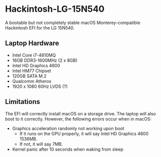 # Hackintosh-LG-15N540
A bootable but not completely stable macOS Monterey-compatible Hackintosh EFI for the LG 15N540.

## Laptop Hardware
- Intel Core i7-4810MQ
- 16GB DDR3-1600MHz (2 x 8GB)
- Intel HD Graphics 4600
- Intel HM77 Chipset
- 120GB SATA M.2
- Qualcomm Atheros
- 1920 x 1080 60Hz LVDS (?)

## Limitations
The EFI will correctly install macOS on a storage drive. The laptop will also boot to it correctly.
However, the following errors occur when in macOS:
- Graphics acceleration randomly not working upon boot
  - If it runs on the GPU properly, it will say Intel HD Graphics 4600 1536MB.
  - If not, it will say 7MB.
- Kernel panic after 10 seconds when waking from sleep

